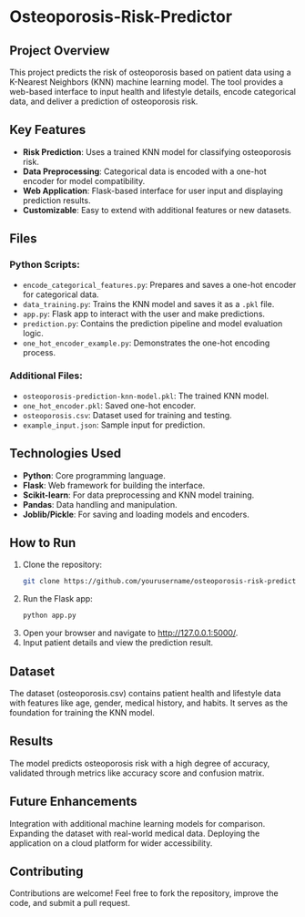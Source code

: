 # Osteoporosis-Risk-Predictor

## Project Overview
This project predicts the risk of osteoporosis based on patient data using a K-Nearest Neighbors (KNN) machine learning model. The tool provides a web-based interface to input health and lifestyle details, encode categorical data, and deliver a prediction of osteoporosis risk.

## Key Features
- **Risk Prediction**: Uses a trained KNN model for classifying osteoporosis risk.
- **Data Preprocessing**: Categorical data is encoded with a one-hot encoder for model compatibility.
- **Web Application**: Flask-based interface for user input and displaying prediction results.
- **Customizable**: Easy to extend with additional features or new datasets.

## Files
### Python Scripts:
- `encode_categorical_features.py`: Prepares and saves a one-hot encoder for categorical data.
- `data_training.py`: Trains the KNN model and saves it as a `.pkl` file.
- `app.py`: Flask app to interact with the user and make predictions.
- `prediction.py`: Contains the prediction pipeline and model evaluation logic.
- `one_hot_encoder_example.py`: Demonstrates the one-hot encoding process.

### Additional Files:
- `osteoporosis-prediction-knn-model.pkl`: The trained KNN model.
- `one_hot_encoder.pkl`: Saved one-hot encoder.
- `osteoporosis.csv`: Dataset used for training and testing.
- `example_input.json`: Sample input for prediction.

## Technologies Used
- **Python**: Core programming language.
- **Flask**: Web framework for building the interface.
- **Scikit-learn**: For data preprocessing and KNN model training.
- **Pandas**: Data handling and manipulation.
- **Joblib/Pickle**: For saving and loading models and encoders.

## How to Run
1. Clone the repository:
   ```bash
   git clone https://github.com/yourusername/osteoporosis-risk-predictor.git

2. Run the Flask app:
   ```bash
   python app.py

3. Open your browser and navigate to http://127.0.0.1:5000/.
4. Input patient details and view the prediction result.

## Dataset
The dataset (osteoporosis.csv) contains patient health and lifestyle data with features like age, gender, medical history, and habits. It serves as the foundation for training the KNN model.

## Results
The model predicts osteoporosis risk with a high degree of accuracy, validated through metrics like accuracy score and confusion matrix.

## Future Enhancements
Integration with additional machine learning models for comparison.
Expanding the dataset with real-world medical data.
Deploying the application on a cloud platform for wider accessibility.

## Contributing
Contributions are welcome! Feel free to fork the repository, improve the code, and submit a pull request.
